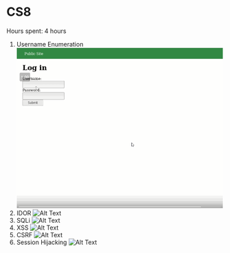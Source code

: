 # CS8
Hours spent: 4 hours
1) Username Enumeration
![Alt Text](E1.gif)
2) IDOR
![Alt Text](E2.gif)
3) SQLi
![Alt Text](E3.gif)
4) XSS
![Alt Text](E4.gif)
5) CSRF
![Alt Text](E5.gif)
6) Session Hijacking
![Alt Text](E6.gif)
